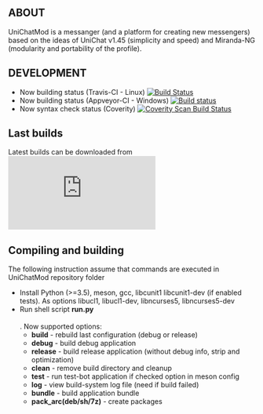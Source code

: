 ## ABOUT
UniChatMod is a messanger (and a platform for creating new messengers) based on the ideas of UniChat v1.45 (simplicity and speed) and Miranda-NG (modularity and portability of the profile).

## DEVELOPMENT
* Now building status (Travis-CI - Linux) [![Build Status](https://travis-ci.org/SkyMaverick/UniChatMod.svg?branch=master)](https://travis-ci.org/SkyMaverick/UniChatMod)
* Now building status (Appveyor-CI - Windows) [![Build status](https://ci.appveyor.com/api/projects/status/ipwhl1q8t4fy9jhj?svg=true)](https://ci.appveyor.com/project/SkyMaverick/unichatmod)
* Now syntax check status (Coverity) [![Coverity Scan Build Status](https://scan.coverity.com/projects/17127/badge.svg)](https://scan.coverity.com/projects/skymaverick-unichatmod)

## Last builds
Latest builds can be downloaded from [![Sourceforge](https://sourceforge.net/sflogo.php?type=13&group_id=3040954)](https://sourceforge.net/p/unicm/)
## Compiling and building

The following instruction assume that commands are executed in UniChatMod repository folder

* Install Python (>=3.5), meson, gcc, libcunit1 libcunit1-dev (if enabled tests). As options libucl1, libucl1-dev, libncurses5, libncurses5-dev
* Run shell script **run.py <option>**. Now supported options:
    * **build** - rebuild last configuration (debug or release)
    * **debug** - build debug application
    * **release** - build release application (without debug info, strip and optimization)
    * **clean** - remove build directory and cleanup
    * **test** - run test-bot application if checked option in meson config
    * **log** - view build-system log file (need if build failed)
    * **bundle** - build application bundle
    * **pack_arc(deb/sh/7z)** - create packages
